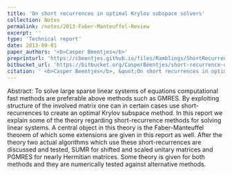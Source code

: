 ```yaml
---
title: 'On short recurrences in optimal Krylov subspace solvers'
collection: Notes
permalink: /notes/2013-Faber-Manteuffel-Review
excerpt: ''
type: 'Technical report'
date: 2013-09-01
paper_authors: '<b>Casper Beentjes</b>'
preprinturl: 'https://cbeentjes.github.io/files/Ramblings/ShortRecurrenceKrylov.pdf'
bitbucket_url: 'https://bitbucket.org/CasperBeentjes/short-recurrence-optimal-krylov-solvers'
citation: ' <b>Casper Beentjes</b>, &quot;On short recurrences in optimal Krylov subspace solvers.&quot; Technical Report, Leiden University (2013).'
---
```

Abstract:
To solve large sparse linear systems of equations computational fast methods are preferable above methods such as GMRES. By exploiting structure of the involved matrix one can in certain cases use short-recurrences to create an optimal Krylov subspace method. In this report we explain some of the theory regarding short-recurrence methods for solving linear systems. A central object in this theory is the Faber-Manteuffel theorem of which some extensions are given in this report as well. After the theory two actual algorithms which use these short-recurrences are discussed and tested, SUMR for shifted and scaled unitary matrices and PGMRES for nearly Hermitian matrices. Some theory is given for both methods and they are numerically tested against alternative methods.
